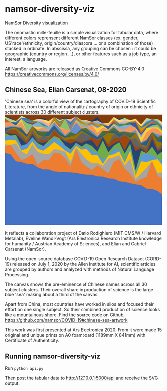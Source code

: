 # namsor-diversity-viz
NamSor Diversity visualization

The onomastic mille-feuille is a simple visualization for tabular data, where different colors reprensent different NamSor classes (ex. gender, US'race'/ethnicity, origin/country/diaspora ... or a combination of those) stacked in ordinate.
In abscissa, any grouping can be chosen : it could be geographic (country or region ...), or other features such as a job type, an interest, a language.

All NamSor artworks are released as Creative Commons CC-BY-4.0
https://creativecommons.org/licenses/by/4.0/

## Chinese Sea, Elian Carsenat, 08-2020
'Chinese sea' is a colorful view of the cartography of COVID-19 Scientific Literature, from the angle of nationality / country of origin or ethnicity of scientists across 30 different subject clusters.
![Chinese sea, Elian Carsenat, 08-2020](artwork/082020_ChineseSea/20200806_Millefeuilles_A0v001_170DPI.png?raw=true "Chinese sea")

It reflects a collaboration project of Dario Rodighiero (MIT CMS/W / Harvard Metalab), Eveline Wandl-Vogt (Ars Electronica Research Institute knowledge for humanity / Austrian Academy of Sciences), and Elian and Gabriel Carsenat (NamSor).

Using the open-source database COVID-19 Open Research Dataset (CORD-19) released on July 1, 2020 by the Allen Institute for AI, scientific articles are grouped by authors and analyzed with methods of Natural Language Processing.

The canvas shows the pre-eminence of Chinese names across all 30 subject clusters. Their overall share in production of science is the large blue 'sea' making about a third of the canvas.

Apart from China, most countries have worked in silos and focused their effort on one single subject. So their combined production of science looks like a mountainous shore.
Find the source code on Github,
https://github.com/namsor/COVID-19#chinese-sea-artwork

This work was first presented at Ars Electronica 2020.
From it were made 15 original and unique prints on A0 foamboard (1189mm X 841mm) with Certificate of Authenticity.


## Running namsor-diversity-viz
Run
`python api.py`

Then post the tabular data to 
http://127.0.0.1:5000/api
and receive the SVG output.


